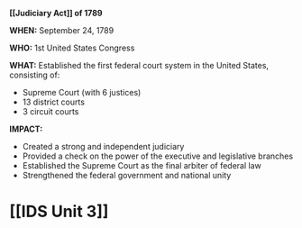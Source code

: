 **[[Judiciary Act]] of 1789**

**WHEN:** September 24, 1789

**WHO:** 1st United States Congress

**WHAT:** Established the first federal court system in the United States, consisting of:

* Supreme Court (with 6 justices)
* 13 district courts
* 3 circuit courts

**IMPACT:**

* Created a strong and independent judiciary
* Provided a check on the power of the executive and legislative branches
* Established the Supreme Court as the final arbiter of federal law
* Strengthened the federal government and national unity
# [[IDS Unit 3]]